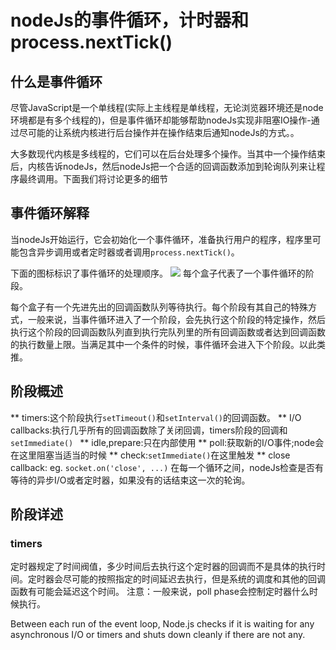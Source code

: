 # nodeJs的事件循环，计时器和process.nextTick()
## 什么是事件循环
  尽管JavaScript是一个单线程(实际上主线程是单线程，无论浏览器环境还是node环境都是有多个线程的)，但是事件循环却能够帮助nodeJs实现非阻塞IO操作-通过尽可能的让系统内核进行后台操作并在操作结束后通知nodeJs的方式。。

  大多数现代内核是多线程的，它们可以在后台处理多个操作。当其中一个操作结束后，内核告诉nodeJs，然后nodeJs把一个合适的回调函数添加到轮询队列来让程序最终调用。下面我们将讨论更多的细节

## 事件循环解释
当nodeJs开始运行，它会初始化一个事件循环，准备执行用户的程序，程序里可能包含异步调用或者定时器或者调用`process.nextTick()`。

下面的图标标识了事件循环的处理顺序。
![](images/事件循环.png)
每个盒子代表了一个事件循环的阶段。

每个盒子有一个先进先出的回调函数队列等待执行。每个阶段有其自己的特殊方式，一般来说，当事件循环进入了一个阶段，会先执行这个阶段的特定操作，然后执行这个阶段的回调函数队列直到执行完队列里的所有回调函数或者达到回调函数的执行数量上限。当满足其中一个条件的时候，事件循环会进入下个阶段。以此类推。

## 阶段概述
** timers:这个阶段执行`setTimeout()`和`setInterval()`的回调函数。
** I/O callbacks:执行几乎所有的回调函数除了关闭回调，timers阶段的回调和`setImmediate() `
** idle,prepare:只在内部使用
** poll:获取新的I/O事件;node会在这里阻塞当适当的时候
** check:`setImmediate()`在这里触发
** close callback: eg. `socket.on('close', ...)`
在每一个循环之间，nodeJs检查是否有等待的异步I/O或者定时器，如果没有的话结束这一次的轮询。

## 阶段详述
### timers
定时器规定了时间阀值，多少时间后去执行这个定时器的回调而不是具体的执行时间。定时器会尽可能的按照指定的时间延迟去执行，但是系统的调度和其他的回调函数有可能会延迟这个时间。
注意：一般来说，poll phase会控制定时器什么时候执行。


Between each run of the event loop, Node.js checks if it is waiting for any asynchronous I/O or timers and shuts down cleanly if there are not any.




